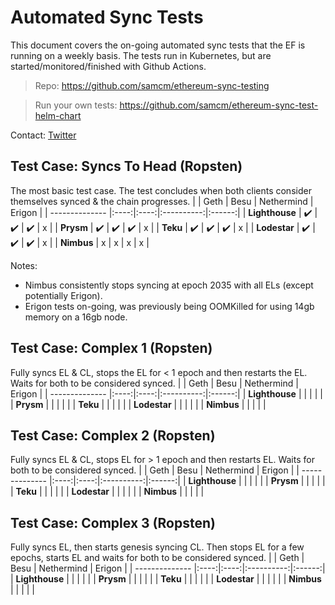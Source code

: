 # Automated Sync Tests
This document covers the on-going automated sync tests that the EF is running on a weekly basis. The tests run in Kubernetes, but are started/monitored/finished with Github Actions.




> Repo: https://github.com/samcm/ethereum-sync-testing

> Run your own tests: https://github.com/samcm/ethereum-sync-test-helm-chart

Contact: [Twitter](https://twitter.com/samcmAU)


## Test Case: Syncs To Head (Ropsten)
The most basic test case. The test concludes when both clients consider themselves synced & the chain progresses.
|                | Geth | Besu | Nethermind | Erigon |
| -------------- |:----:|:----:|:----------:|:------:|
| **Lighthouse** |  ✔️  |  ✔️  |     ✔️     |   x    |
| **Prysm**      |  ✔️  |  ✔️  |     ✔️     |   x    |
| **Teku**       |  ✔️  |  ✔️  |     ✔️     |   x    |
| **Lodestar**   |  ✔️  |  ✔️  |     ✔️     |   x    |
| **Nimbus**     |  x   |  x   |     x      |   x    |

Notes:
- Nimbus consistently stops syncing at epoch 2035 with all ELs (except potentially Erigon).
- Erigon tests on-going, was previously being OOMKilled for using 14gb memory on a 16gb node.


## Test Case: Complex 1 (Ropsten)
Fully syncs EL & CL, stops the EL for < 1 epoch and then restarts the EL. Waits for both to be considered synced.
|                | Geth | Besu | Nethermind | Erigon |
| -------------- |:----:|:----:|:----------:|:------:|
| **Lighthouse** |      |      |            |        |
| **Prysm**      |      |      |            |        |
| **Teku**       |      |      |            |        |
| **Lodestar**   |      |      |            |        |
| **Nimbus**     |      |      |            |        |

## Test Case: Complex 2 (Ropsten)
Fully syncs EL & CL, stops EL for > 1 epoch and then restarts EL. Waits for both to be considered synced.
|                | Geth | Besu | Nethermind | Erigon |
| -------------- |:----:|:----:|:----------:|:------:|
| **Lighthouse** |      |      |            |        |
| **Prysm**      |      |      |            |        |
| **Teku**       |      |      |            |        |
| **Lodestar**   |      |      |            |        |
| **Nimbus**     |      |      |            |        |

## Test Case: Complex 3 (Ropsten)
Fully syncs EL, then starts genesis syncing CL. Then stops EL for a few epochs, starts EL and waits for both to be considered synced.
|                | Geth | Besu | Nethermind | Erigon |
| -------------- |:----:|:----:|:----------:|:------:|
| **Lighthouse** |      |      |            |        |
| **Prysm**      |      |      |            |        |
| **Teku**       |      |      |            |        |
| **Lodestar**   |      |      |            |        |
| **Nimbus**     |      |      |            |        |